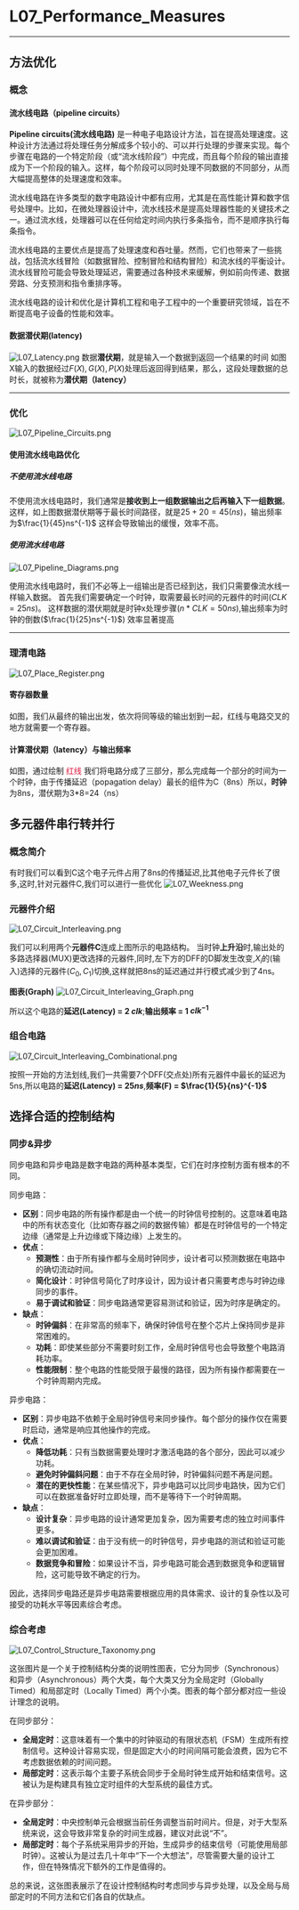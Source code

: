 # L07_Performance_Measures
---
## 方法优化

### 概念

#### 流水线电路（pipeline circuits）

**Pipeline circuits(流水线电路)** 是一种电子电路设计方法，旨在提高处理速度。这种设计方法通过将处理任务分解成多个较小的、可以并行处理的步骤来实现。每个步骤在电路的一个特定阶段（或“流水线阶段”）中完成，而且每个阶段的输出直接成为下一个阶段的输入。这样，每个阶段可以同时处理不同数据的不同部分，从而大幅提高整体的处理速度和效率。

流水线电路在许多类型的数字电路设计中都有应用，尤其是在高性能计算和数字信号处理中。比如，在微处理器设计中，流水线技术是提高处理器性能的关键技术之一。通过流水线，处理器可以在任何给定时间内执行多条指令，而不是顺序执行每条指令。

流水线电路的主要优点是提高了处理速度和吞吐量。然而，它们也带来了一些挑战，包括流水线冒险（如数据冒险、控制冒险和结构冒险）和流水线的平衡设计。流水线冒险可能会导致处理延迟，需要通过各种技术来缓解，例如前向传递、数据旁路、分支预测和指令重排序等。

流水线电路的设计和优化是计算机工程和电子工程中的一个重要研究领域，旨在不断提高电子设备的性能和效率。

#### 数据潜伏期(latency)
![L07_Latency.png](./Image/L07_Latency.png)
数据**潜伏期**，就是输入一个数据到返回一个结果的时间
如图
X输入的数据经过$F(X),G(X),P(X)$处理后返回得到结果，那么，这段处理数据的总时长，就被称为**潜伏期（latency）**

---
### 优化
![L07_Pipeline_Circuits.png](./Image/L07_Pipeline_Circuits.png)

#### 使用流水线电路优化

##### 不使用流水线电路
不使用流水线电路时，我们通常是**接收到上一组数据输出之后再输入下一组数据**。
这样，如上图数据潜伏期等于最长时间路径，就是$25+20=45(ns)$，输出频率为$\frac{1}{45}ns^{-1}$
这样会导致输出的缓慢，效率不高。

##### 使用流水线电路
![L07_Pipeline_Diagrams.png](./Image/L07_Pipeline_Diagrams.png)

使用流水线电路时，我们不必等上一组输出是否已经到达，我们只需要像流水线一样输入数据。
首先我们需要确定一个时钟，取需要最长时间的元器件的时间($CLK = 25ns$)。
这样数据的潜伏期就是时钟x处理步骤($n*CLK = 50ns$),输出频率为时钟的倒数($\frac{1}{25}ns^{-1}$)
效率显著提高

---

### 理清电路
![L07_Place_Register.png](./Image/L07_Place_Register.png)

#### 寄存器数量
如图，我们从最终的输出出发，依次将同等级的输出划到一起，红线与电路交叉的地方就需要一个寄存器。

#### 计算潜伏期（latency）与输出频率
如图，通过绘制 <font color=Crimson>红线</font> 我们将电路分成了三部分，那么完成每一个部分的时间为一个时钟，由于传播延迟（popagation delay）最长的组件为C（8ns）所以，**时钟**为8ns，潜伏期为3*8=24（ns）

## 多元器件串行转并行
### 概念简介
有时我们可以看到C这个电子元件占用了8ns的传播延迟,比其他电子元件长了很多,这时,针对元器件C,我们可以进行一些优化
![L07_Weekness.png](./Image/L07_Weekness.png)

### 元器件介绍
![L07_Circuit_Interleaving.png](./Image/L07_Circuit_Interleaving.png)

我们可以利用两个**元器件C**连成上图所示的电路结构。
当时钟**上升沿**时,输出处的多路选择器(MUX)更改选择的元器件,同时,左下方的DFF的D脚发生改变,$X_i$的(输入)选择的元器件($C_0,C_1$)切换,这样就把8ns的延迟通过并行模式减少到了4ns。

**图表(Graph)**
![L07_Circuit_Interleaving_Graph.png](./Image/L07_Circuit_Interleaving_Graph.png)

所以这个电路的**延迟(Latency) = 2 $clk$**;**输出频率 = 1 ${clk}^{-1}$**

### 组合电路
![L07_Circuit_Interleaving_Combinational.png](./Image/L07_Circuit_Interleaving_Combinational.png)

按照一开始的方法划线,我们一共需要7个DFF(交点处)所有元器件中最长的延迟为5ns,所以电路的**延迟(Latency) = $25ns$**,**频率(F) = $\frac{1}{5}{ns}^{-1}$**

## 选择合适的控制结构
### 同步&异步
同步电路和异步电路是数字电路的两种基本类型，它们在时序控制方面有根本的不同。

同步电路：
- **区别**：同步电路的所有操作都是由一个统一的时钟信号控制的。这意味着电路中的所有状态变化（比如寄存器之间的数据传输）都是在时钟信号的一个特定边缘（通常是上升边缘或下降边缘）上发生的。
- **优点**：
  - **预测性**：由于所有操作都与全局时钟同步，设计者可以预测数据在电路中的确切流动时间。
  - **简化设计**：时钟信号简化了时序设计，因为设计者只需要考虑与时钟边缘同步的事件。
  - **易于调试和验证**：同步电路通常更容易测试和验证，因为时序是确定的。
- **缺点**：
  - **时钟偏斜**：在非常高的频率下，确保时钟信号在整个芯片上保持同步是非常困难的。
  - **功耗**：即使某些部分不需要时刻工作，全局时钟信号也会导致整个电路消耗功率。
  - **性能限制**：整个电路的性能受限于最慢的路径，因为所有操作都需要在一个时钟周期内完成。

异步电路：
- **区别**：异步电路不依赖于全局时钟信号来同步操作。每个部分的操作仅在需要时启动，通常是响应其他操作的完成。
- **优点**：
  - **降低功耗**：只有当数据需要处理时才激活电路的各个部分，因此可以减少功耗。
  - **避免时钟偏斜问题**：由于不存在全局时钟，时钟偏斜问题不再是问题。
  - **潜在的更快性能**：在某些情况下，异步电路可以比同步电路快，因为它们可以在数据准备好时立即处理，而不是等待下一个时钟周期。
- **缺点**：
  - **设计复杂**：异步电路的设计通常更加复杂，因为需要考虑的独立时间事件更多。
  - **难以调试和验证**：由于没有统一的时钟信号，异步电路的测试和验证可能会更加困难。
  - **数据竞争和冒险**：如果设计不当，异步电路可能会遇到数据竞争和逻辑冒险，这可能导致不确定的行为。

因此，选择同步电路还是异步电路需要根据应用的具体需求、设计的复杂性以及可接受的功耗水平等因素综合考虑。
### 综合考虑
![L07_Control_Structure_Taxonomy.png](./Image/L07_Control_Structure_Taxonomy.png)

这张图片是一个关于控制结构分类的说明性图表，它分为同步（Synchronous）和异步（Asynchronous）两个大类，每个大类又分为全局定时（Globally Timed）和局部定时（Locally Timed）两个小类。图表的每个部分都对应一些设计理念的说明。

在同步部分：
- **全局定时**：这意味着有一个集中的时钟驱动的有限状态机（FSM）生成所有控制信号。这种设计容易实现，但是固定大小的时间间隔可能会浪费，因为它不考虑数据依赖的时间问题。
- **局部定时**：这表示每个主要子系统会同步于全局时钟生成开始和结束信号。这被认为是构建具有独立定时组件的大型系统的最佳方式。

在异步部分：
- **全局定时**：中央控制单元会根据当前任务调整当前时间片。但是，对于大型系统来说，这会导致非常复杂的时间生成器，建议对此说“不”。
- **局部定时**：每个子系统采用异步的开始，生成异步的结束信号（可能使用局部时钟）。这被认为是过去几十年中“下一个大想法”，尽管需要大量的设计工作，但在特殊情况下额外的工作是值得的。

总的来说，这张图表展示了在设计控制结构时考虑同步与异步处理，以及全局与局部定时的不同方法和它们各自的优缺点。